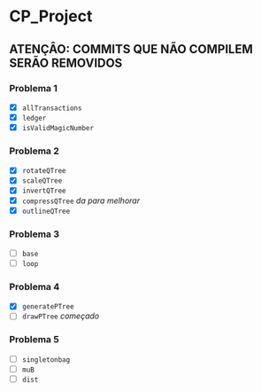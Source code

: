 # CP_Project

## ATENÇÂO: COMMITS QUE NÃO COMPILEM SERÃO REMOVIDOS

### Problema 1

- [x] `allTransactions`
- [x] `ledger`
- [x] `isValidMagicNumber`

### Problema 2

- [x] `rotateQTree`
- [x] `scaleQTree`
- [x] `invertQTree`
- [x] `compressQTree`  _da para melhorar_
- [x] `outlineQTree`
### Problema 3

- [ ] `base`
- [ ] `loop`
### Problema 4

- [x] `generatePTree`
- [ ] `drawPTree` _começado_
### Problema 5

- [ ] `singletonbag`
- [ ] `muB`
- [ ] `dist`
